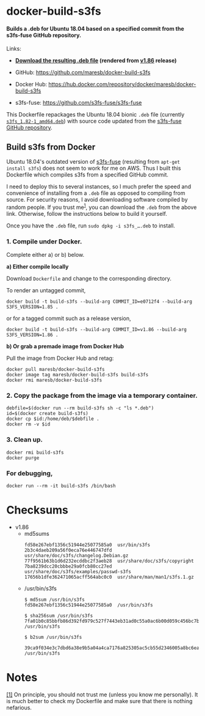 # docker-build-s3fs

#### Builds a .deb for Ubuntu 18.04 based on a specified commit from the s3fs-fuse GitHub repository.

Links:

- **[Download the resulting .deb file](https://raw.githubusercontent.com/maresb/docker-build-s3fs/deb-v1.86/s3fs_1.86+git_amd64.deb) (rendered from [v1.86](https://github.com/s3fs-fuse/s3fs-fuse/tree/v1.86) release)**

- GitHub: https://github.com/maresb/docker-build-s3fs

- Docker Hub: https://hub.docker.com/repository/docker/maresb/docker-build-s3fs

- s3fs-fuse: https://github.com/s3fs-fuse/s3fs-fuse

This Dockerfile repackages the Ubuntu 18.04 bionic `.deb` file (currently [`s3fs_1.82-1_amd64.deb`](https://packages.ubuntu.com/bionic/amd64/s3fs/download)) with source code updated from the [s3fs-fuse GitHub repository](https://github.com/s3fs-fuse/s3fs-fuse).

## Build s3fs from Docker

Ubuntu 18.04's outdated version of [s3fs-fuse](https://github.com/s3fs-fuse/s3fs-fuse) (resulting from `apt-get install s3fs`) does not seem to work for me on AWS. Thus I built this Dockerfile which compiles s3fs from a specified GitHub commit.

I need to deploy this to several instances, so I much prefer the speed and
convenience of installing from a `.deb` file as opposed to compiling from source.
For security reasons, I avoid downloading software compiled by random people.
If you trust me<sup><a name="trustmesrc">[1](#trustmedest)</a></sup>, you can download the `.deb` from the above link.  Otherwise, follow the instructions below to build it yourself.

Once you have the `.deb` file, run `sudo dpkg -i s3fs_….deb` to install.

### 1. Compile under Docker.

Complete either a) or b) below.

**a) Either compile locally**
    
Download `Dockerfile` and change to the corresponding directory.

To render an untagged commit,
```
docker build -t build-s3fs --build-arg COMMIT_ID=e0712f4 --build-arg S3FS_VERSION=1.85 .
```

or for a tagged commit such as a release version,

```
docker build -t build-s3fs --build-arg COMMIT_ID=v1.86 --build-arg S3FS_VERSION=1.86 .
```
**b) Or grab a premade image from Docker Hub**

Pull the image from Docker Hub and retag:
```
docker pull maresb/docker-build-s3fs
docker image tag maresb/docker-build-s3fs build-s3fs
docker rmi maresb/docker-build-s3fs
```

### 2. Copy the package from the image via a temporary container.
```
debfile=$(docker run --rm build-s3fs sh -c "ls *.deb")
id=$(docker create build-s3fs)
docker cp $id:/home/deb/$debfile .
docker rm -v $id 
```

### 3. Clean up.
```
docker rmi build-s3fs
docker purge
```

### For debugging,
```
docker run --rm -it build-s3fs /bin/bash
```

# Checksums

- v1.86
  - md5sums
      ```
      fd58e267ebf1356c51944e25077585a0  usr/bin/s3fs
      2b3c4daeb209a56f0eca76e446747dfd  usr/share/doc/s3fs/changelog.Debian.gz
      77f9561b63b1d6d232ecddbc2f3aeb28  usr/share/doc/s3fs/copyright
      7ba8239dcc20cbbbe29a0fcb80cc27ed  usr/share/doc/s3fs/examples/passwd-s3fs
      17656b1dfe362471065acff564abc0c0  usr/share/man/man1/s3fs.1.gz
      ```
  - /usr/bin/s3fs
      ```
      $ md5sum /usr/bin/s3fs
      fd58e267ebf1356c51944e25077585a0  /usr/bin/s3fs
      
      $ sha256sum /usr/bin/s3fs
      7fa01b0c85bbfb86d392fd979c527f7443eb31ad0c55a0ac6b00d059c456bc7b  /usr/bin/s3fs
      
      $ b2sum /usr/bin/s3fs
       39ca9f034e3c7dbd6a38e9b5a04a4ca7176a825305ac5cb55d2346005a8bc6eac2ab3676e04aaab580f95cc289a6b45728a9e0200dd4f0aefde6e8921d4575b8  /usr/bin/s3fs
      ```

# Notes

<a name="trustmedest">[[1]](#trustmesrc)</a> On principle, you should not trust me (unless you know me personally).  It is much better to check my Dockerfile and make sure that there is nothing nefarious.
